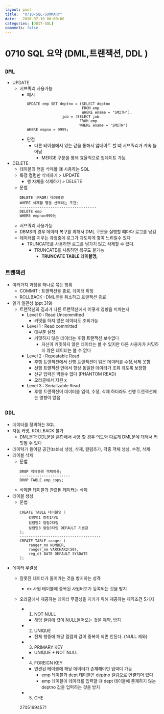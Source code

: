 ```yaml
---
layout: post
title:  "0710-SQL-SUMMARY"
date:   2020-07-10 00:00:00
categories: [DDIT-SQL]
comments: false
---
```


# 0710 SQL 요약 (DML,트랜잭션, DDL )

## `DML`
- UPDATE
    - 서브쿼리 사용가능
        - 예시
            ```
            UPDATE emp SET deptno = (SELECT deptno
                                     FROM emp
                                     WHERE ename = 'SMITH'),
                            job = (SELECT job
                                    FROM emp
                                    WHERE ename = 'SMITH')
            WHERE empno = 9999;  
            ```
        - 단점
            - 다른 테이블에서 있는 값을 통해서 업데이트 할 떄 서브쿼리가 계속 늘어남
                - MERGE 구문을 통해 효율적으로 업데이트 가능
- DELETE 
    - 테이블의 행을 삭제할 떄 사용하는 SQL
    - 특정 컬럼만 삭제하기 > UPDATE
        - 행 자체를 삭제하기 > DELETE   
    - 문법
        ```
        DELETE [FROM] 테이블명
        WHERE 삭제할 행을 선택하는 조건;
        -----------------------------------
        DELETE emp
        WHERE empno=9999;
        ```       
    - 서브쿼리 사용가능
    - DBMS의 경우 데이터 복구를 위해서  DML 구문을 실행할 떄마다 로그를 남김
    - 데이터를 지우는 과정중에 로그가 과도하게 쌓여 느려질수 있다
        - TRUNCATE를 사용하면 로그를 남가지 않고 삭제할 수 있다.
            - TRUNCATE를 사용하면 복구도 불가능
                - __TRUNCATE TABLE 테이블명;__
## `트랜잭션`
- 여러가지 과정을 하나로 묶는 행위
    - COMMIT : 트랜잭션을 종료, 데이터 확정
    - ROLLBACK : DML문을 취소하고 트랜잭션 종료
- 읽기 일관성 (ppt 319)
    - 트랜잭션의 결과가 다른 트랜잭션에게 어떻게 영향을 미치는지
        - Level 0 : Read Uncommitted
            - 커밋을 하지 않은 데이터도 조회가능 
        - Level 1 : Read committed
            - 대부분 설정 
            - 커밋하지 않은 데이터는 후행 트랜잭션 보수없다
                - 자신이 커밋하지 않은 데이터는 볼 수 있지만 다른 사용자가 커밋하지 않은 데이터는 볼 수 없다
        - Level 2 : Repeatable Read
            - 후행 트랜잭션에서 선행 트랜잭션이 읽은 데이터를 수정,삭제 못함          
            - 선행 트랜잭션 안에서 항상 동일한 데이터가 조회 되도록 보장함               
            - 신규 입력은 막을수 없다 (PHANTOM READ)   
            - 오라클에서 지원 x 
        - Level 3 : Seriallzable Read    
            - 후행 트랜잭션이 데이터를 입력, 수정, 삭제 하더라도 선행 트랜잭션에는 영향이 없음
## `DDL`
- 데이터를 정의하는 SQL
- 자동 커밋, ROLLBACK 불가
    - DML문과 DDL문을 혼합해서 사용 할 경우 의도와 다르게 DML문에 대해서 커밋될 수 있다
- 데이턱가 들어갈 공간(table) 생성, 삭제, 컬럼추가, 각종 객체 생성, 수정, 삭제
- 테이블 삭제
    - 문법
        ```
        DROP 객체종류 객체이름;
        -----------------------
        DROP TABLE emp_copy;
        ```
    - 삭제한 테이블과 관련된 데이터는 삭제 
- 테이블 생성
    - 문법
        ```
        CREATE TABLE 테이블명 (
            컬럼명1 컬럼1타입
            컬럼명2 컬럼2타입
            컬럼명3 컬럼3타입 DEFAULT 기본값
        );
        -------------------------------------
        CREATE TABLE ranger (
            ranger_no NUMBER,
            ranger_nm VARCHAR2(50),
            reg_dt DATE DEFAULT SYSDATE
        );
        ```
- 데이터 무결성 
    - 잘못된 데이터가 들어가는 것을 방지하는 성격
        - ex 사원 테이블에 중복된 사원버호가 등록되는 것을 방지
    - 오라클에서 제공하는 데이터 무결성을 지키기 위해 제공하는 제약조건 5가지
        - 1. NOT NULL
            - 해당 컬럼에 값이 NULL들어오는 것을 제약, 방지
        - 2. UNIQUE
            - 전체 행중에 해당 컬럼의 값이 중복이 되면 안된다. (NULL 제와)
        - 3. PRIMARY KEY 
            - UNIQUE + NOT NULL
        - 4. FOREIGN KEY
            - 연관된 테이블에 해당 데이터가 존재해야만 입력이 가능
                - emp 테이블과 dept 테이블은 deptno 컬럼으로 연결되어 있다
                - emp 테이블에 데이터를 입력할 떄 dept 테이블에 존재하지 않는 deptno 값을 입력하는 것을 방지
        - 5. CHE      
       
        
        
        
        
        
        
        
        
        
        

        27051694571
